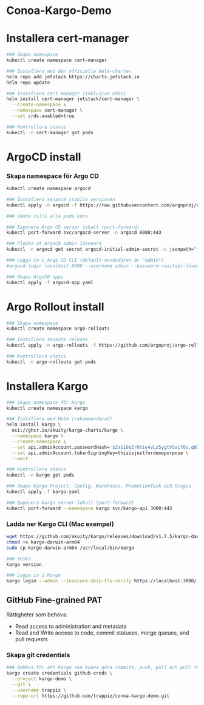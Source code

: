 # Conoa-Kargo-Demo


# Installera cert-manager
```bash
### Skapa namespace
kubectl create namespace cert-manager

### Installera med den officiella Helm-charten
helm repo add jetstack https://charts.jetstack.io
helm repo update

### Installera cert-manager (inklusive CRDs)
helm install cert-manager jetstack/cert-manager \
  --create-namespace \
  --namespace cert-manager \
  --set crds.enabled=true

### Kontrollera status
kubectl -n cert-manager get pods
```

# ArgoCD install
### Skapa namespace för Argo CD
```bash
kubectl create namespace argocd

### Installera senaste stabila versionen
kubectl apply -n argocd -f https://raw.githubusercontent.com/argoproj/argo-cd/stable/manifests/install.yaml

### Vänta tills alla pods körs

### Exponera Argo CD server lokalt (port-forward)
kubectl port-forward svc/argocd-server -n argocd 8080:443

### Plocka ut ArgoCD admin lösenord
kubectl -n argocd get secret argocd-initial-admin-secret -o jsonpath="{.data.password}" | base64 -d && echo

### Logga in i Argo CD CLI (default-användaren är "admin")
#argocd login localhost:8080 --username admin --password <initial-lösenord>

### Skapa ArgoCD apps
kubectl apply -f argocd-app.yaml
```



# Argo Rollout install
```bash
### Skapa namespace
kubectl create namespace argo-rollouts

### Installera senaste release
kubectl apply -n argo-rollouts -f https://github.com/argoproj/argo-rollouts/releases/latest/download/install.yaml

### Kontrollera status
kubectl -n argo-rollouts get pods
```


# Installera Kargo

```bash
### Skapa namespace för Kargo
kubectl create namespace kargo

### Installera med Helm (rekommenderat)
helm install kargo \
  oci://ghcr.io/akuity/kargo-charts/kargo \
  --namespace kargo \
  --create-namespace \
  --set api.adminAccount.passwordHash='$2a$10$Zrhhie4vLz5ygtVSaif6o.qN36jgs6vjtMBdM6yrU1FOeiAAMMxOm' \
  --set api.adminAccount.tokenSigningKey=thisisjustfordemopurpose \
  --wait

### Kontrollera status
kubectl -n kargo get pods

### Skapa Kargo Project, Config, Warehouse, PromotionTask och Stages
kubectl apply -f kargo.yaml

### Exponera Kargo server lokalt (port-forward)
kubectl port-forward --namespace kargo svc/kargo-api 3000:443
```

### Ladda ner Kargo CLI (Mac exempel)
```bash
wget https://github.com/akuity/kargo/releases/download/v1.7.5/kargo-darwin-arm64
chmod +x kargo-darwin-arm64
sudo cp kargo-darwin-arm64 /usr/local/bin/kargo

### Testa
kargo version

### Logga in i Kargo
kargo login --admin --insecure-skip-tls-verify https://localhost:3000/
```
## GitHub Fine-grained PAT
Rättigheter som behövs:
- Read access to administration and metadata
- Read and Write access to code, commit statuses, merge queues, and pull requests

### Skapa git credentials
```bash
### Behövs för att Kargo ska kunna göra commits, push, pull och pull requests
kargo create credentials github-creds \
  --project kargo-demo \
  --git \
  --username trappiz \
  --repo-url https://github.com/trappiz/conoa-kargo-demo.git
```
